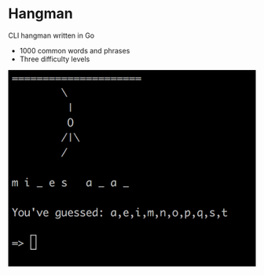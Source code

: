 # Hangman

CLI hangman written in Go

* 1000 common words and phrases
* Three difficulty levels

![alt text](https://github.com/jstrength/hangman/blob/master/example.png)
